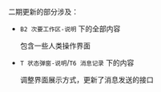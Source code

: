 二期更新的部分涉及：



- `B2 次要工作区-说明` 下的全部内容

  包含一些人类操作界面

- `T 状态弹窗-说明`/`T6 消息记录` 下的内容

  调整界面展示方式，更新了消息发送的接口

